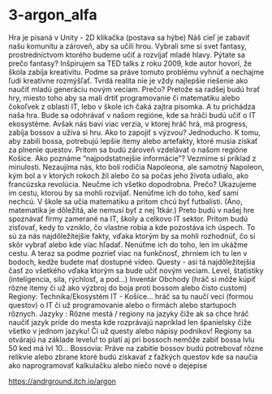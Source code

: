 # 3-argon_alfa

Hra je písaná v Unity - 2D klikačka (postava sa hýbe)
Náš cieľ je zabaviť našu komunitu a zároveň, aby sa učili hrou. Vybrali sme si svet fantasy, prostredníctvom ktorého budeme učiť a rozvíjať mladé hlavy.
Pýtate sa prečo fantasy? Inšpirujem sa TED talks z roku 2009, kde autor hovorí, že škola zabíja kreativitu. Podme sa práve tomuto problému vyhnúť a nechajme ľudí kreatívne rozmýšľať. Tvrdá realita nie je vždy najlepšie riešenie ako naučiť mladú generáciu novým veciam. Prečo? Pretože sa radšej budú hrať hry, miesto toho aby sa mali drtiť programovanie či matematiku alebo čokoľvek z oblasti IT, lebo v škole ich čaká zajtra písomka.
A tu prichádza naša hra. Bude sa odohrávať v našom regióne, kde sa hráči budú učiť o IT ekosystéme. Avšak nás baví viac verzia, v ktorej hráč hrá, má progress, zabíja bossov a užíva si hru. Ako to zapojiť s výzvou? Jednoducho. K tomu, aby zabili bossa, potrebujú lepšie itemy alebo artefakty, ktoré musia získať za plnenie questov. Pritom sa budú zároveň vzdelávať o našom regióne Košice.
Ako poznáme “najpodstatnejšie informácie”? Vezmime si príklad z minulosti. Nezaujíma nás, kto boli rodičia Napoleona, ale samotný Napoleon, kým bol a v ktorých rokoch žil alebo čo sa počas jeho života udialo, ako francúzska revolúcia. Neučme ich všetko dopodrobna. Prečo? Ukazujeme im cestu, ktorou by sa mohli rozvíjať. Nenúťme ich do toho, keď sami nechcú. V škole sa učia matematiku a pritom chcú byť futbalisti. (Áno, matematika je dôležitá, ale nemusí byť z nej 1tkár.)
Preto budú v našej hre spoznávať firmy zamerané na IT, školy a celkovo IT sektor. Pritom budú zisťovať, kedy to vzniklo, čo vlastne robia a kde pozostáva ich úspech. To sú za nás najdôležitejšie fakty, vďaka ktorým by sa mohli rozhodnúť, čo si skôr vybrať alebo kde viac hľadať. Nenúťme ich do toho, len im ukážme cestu.
A teraz sa podme pozrieť viac na funkčnosť, zhrniem ich tu len v bodoch, kedže budete mať dostupné video.
Questy - asi tá najdôležitejšia časť zo všetkého vďaka ktorým sa bude učiť novým veciam.
Level, štatistiky (inteligencia, sila, rýchlosť, a pod…)
Inventár
Obchody (hráč si môže kúpiť rôzne itemy či už ako výzbroj do boja proti bossom alebo čisto custom)
Regiony:
Technika/Ekosystém IT - Košice… hráč sa tu naučí veci (formou questov) o IT či už programovanie alebo o firmách alebo startupoch rôznych.
Jazyky : Rôzne mestá / regiony na jazyky čiže ak sa chce hráč naučiť jazyk príde do mesta kde rozprávajú napríklad len španielsky čiže všetko v jednom jazyku! Či už questy alebo nápisy podnikov!
Regiony sa otvárajú na základe levelu! to platí aj pri bossoch nemôže zabiť bossa lvlu 50 ked má lvl 10…
Bossovia:
Práve na zabitie bossov budú potrebovať rôzne relikvie alebo zbrane ktoré budú získavať z ťažkých questov kde sa naučia ako naprogramovať kalkulačku alebo niečo nové o dejepise

https://andrground.itch.io/argon